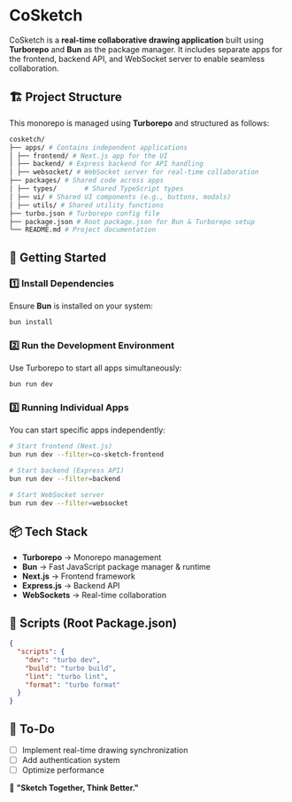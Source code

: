 # CoSketch

CoSketch is a **real-time collaborative drawing application** built using **Turborepo** and **Bun** as the package manager. It includes separate apps for the frontend, backend API, and WebSocket server to enable seamless collaboration.

## 🏗 Project Structure

This monorepo is managed using **Turborepo** and structured as follows:

```sh
cosketch/
├── apps/ # Contains independent applications
│ ├── frontend/ # Next.js app for the UI
│ ├── backend/ # Express backend for API handling
│ ├── websocket/ # WebSocket server for real-time collaboration
├── packages/ # Shared code across apps
│ ├── types/       # Shared TypeScript types
│ ├── ui/ # Shared UI components (e.g., buttons, modals)
│ ├── utils/ # Shared utility functions
├── turbo.json # Turborepo config file
├── package.json # Root package.json for Bun & Turborepo setup
└── README.md # Project documentation
```

## 🚀 Getting Started

### 1️⃣ Install Dependencies

Ensure **Bun** is installed on your system:

```sh
bun install
```

### 2️⃣ Run the Development Environment

Use Turborepo to start all apps simultaneously:

```sh
bun run dev
```

### 3️⃣ Running Individual Apps

You can start specific apps independently:

```sh
# Start frontend (Next.js)
bun run dev --filter=co-sketch-frontend

# Start backend (Express API)
bun run dev --filter=backend

# Start WebSocket server
bun run dev --filter=websocket
```

## 📦 Tech Stack

- **Turborepo** → Monorepo management
- **Bun** → Fast JavaScript package manager & runtime
- **Next.js** → Frontend framework
- **Express.js** → Backend API
- **WebSockets** → Real-time collaboration

## 📜 Scripts (Root Package.json)

```json
{
  "scripts": {
    "dev": "turbo dev",
    "build": "turbo build",
    "lint": "turbo lint",
    "format": "turbo format"
  }
}
```

## 🚧 To-Do

- [ ] Implement real-time drawing synchronization
- [ ] Add authentication system
- [ ] Optimize performance

🚀 **"Sketch Together, Think Better."**
